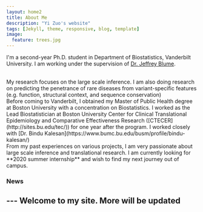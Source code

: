 ```yaml
---
layout: home2
title: About Me
description: "Yi Zuo's website"
tags: [Jekyll, theme, responsive, blog, template]
image:
  feature: trees.jpg
---
```


I'm a second-year Ph.D. student in Department of Biostatistics, Vanderbilt University. I am working under the supervision of [Dr. Jeffrey Blume](http://biostat.mc.vanderbilt.edu/wiki/Main/JeffreyBlume).

<br />
My research focuses on the large scale inference. I am also doing research on predicting the penetrance of rare diseases from variant-specific features (e.g. function, structural context, and sequence conservation)

<br /> 
Before coming to Vanderbilt, I obtained my Master of Public Health degree at Boston University with a concentration on Biostatistics. I worked as the Lead Biostatistician at Boston University Center for Clinical Translational Epidemiology and Comparative Effectiveness Research ([CTECER](http://sites.bu.edu/tec/)) for one year after the program. I worked closely with [Dr. Bindu Kalesan](https://www.bumc.bu.edu/busm/profile/bindu-kalesan/)

<br />
From my past experiences on various projects, I am very passionate about large scale inference and translational research. I am currently looking for **2020 summer internship** and wish to find my next journey out of campus.

### News
--- Welcome to my site. More will be updated
---

